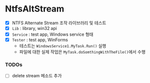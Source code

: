 # NtfsAltStream
- [x] NTFS Alternate Stream 조작 라이브러리 및 테스트
- [x] `Lib` : library, win32 api
- [x] `Service` : test app, Windows service 형태  
- [x] `Tester` : test app, WinForms
  - 테스트는 `WindowsService1.MyTask.Run()` 실행
  - 파일에 대한 실제 작업은 `MyTask.doSomthingWithTheFile()`에서 수행

### TODOs
- [ ] delete stream 메소드 추가
